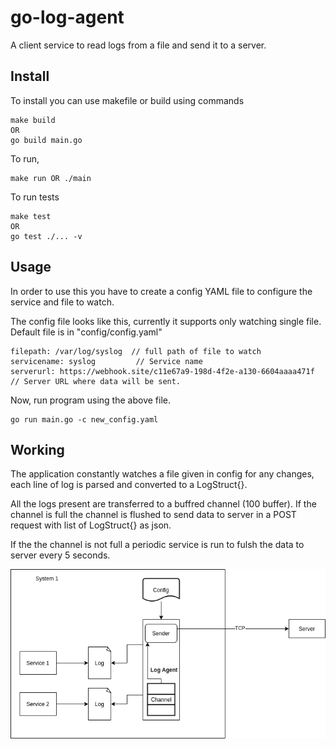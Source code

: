 # go-log-agent
A client service to read logs from a file and send it to a server.

## Install

To install you can use makefile or build using commands

```
make build
OR
go build main.go
```

To run, 

```
make run OR ./main
```

To run tests
```
make test
OR
go test ./... -v
```

## Usage

In order to use this you have to create a config YAML file to configure the service and file to watch.

The config file looks like this, currently it supports only watching single file. Default file is in "config/config.yaml"
```
filepath: /var/log/syslog  // full path of file to watch
servicename: syslog         // Service name 
serverurl: https://webhook.site/c11e67a9-198d-4f2e-a130-6604aaaa471f   // Server URL where data will be sent.
```

Now, run program using the above file.
```
go run main.go -c new_config.yaml
```

## Working 

The application constantly watches a file given in config for any changes, each line of log is parsed and converted to a LogStruct{}.

All the logs present are transferred to a buffred channel (100 buffer). If the channel is full the channel is flushed to send data to server in a POST request with list of LogStruct{} as json.

If the the channel is not full a periodic service is run to fulsh the data to server every 5 seconds.


![alt text](https://raw.githubusercontent.com/neeraj9194/go-log-agent/main/docs/arch.png)





